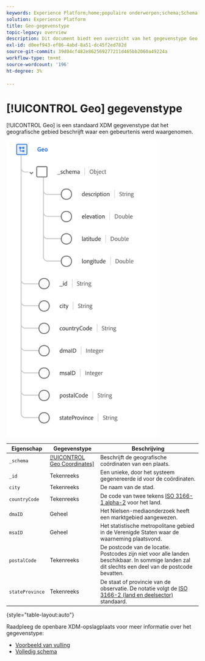 ```yaml
---
keywords: Experience Platform;home;populaire onderwerpen;schema;Schema;XDM;velden;schema's;Schema's;geo;datatype;data-type;data-type;
solution: Experience Platform
title: Geo-gegevenstype
topic-legacy: overview
description: Dit document biedt een overzicht van het gegevenstype Geo XDM.
exl-id: d0eef943-ef86-4abd-8a51-dc45f2ed782d
source-git-commit: 39d04cf482e862569277211d465bb2060a49224a
workflow-type: tm+mt
source-wordcount: '196'
ht-degree: 3%

---
```


# [!UICONTROL Geo] gegevenstype

[!UICONTROL Geo] is een standaard XDM gegevenstype dat het geografische gebied beschrijft waar een gebeurtenis werd waargenomen.

<img src="../images/data-types/geo.png" width="400" /><br />

| Eigenschap | Gegevenstype | Beschrijving |
| --- | --- | --- |
| `_schema` | [[!UICONTROL Geo Coordinates]](./geo-coordinates.md) | Beschrijft de geografische coördinaten van een plaats. |
| `_id` | Tekenreeks | Een unieke, door het systeem gegenereerde id voor de coördinaten. |
| `city` | Tekenreeks | De naam van de stad. |
| `countryCode` | Tekenreeks | De code van twee tekens <a href="https://datahub.io/core/country-list">ISO 3166-1 alpha-2</a> voor het land. |
| `dmaID` | Geheel | Het Nielsen-mediaonderzoek heeft een marktgebied aangewezen. |
| `msaID` | Geheel | Het statistische metropolitane gebied in de Verenigde Staten waar de waarneming plaatsvond. |
| `postalCode` | Tekenreeks | De postcode van de locatie. Postcodes zijn niet voor alle landen beschikbaar. In sommige landen zal dit slechts een deel van de postcode bevatten. |
| `stateProvince` | Tekenreeks | De staat of provincie van de observatie. De notatie volgt de [ISO 3166-2 (land en deelsector)](http://www.unece.org/cefact/locode/subdivisions.html) standaard. |

{style=&quot;table-layout:auto&quot;}

Raadpleeg de openbare XDM-opslagplaats voor meer informatie over het gegevenstype:

* [Voorbeeld van vulling](https://github.com/adobe/xdm/blob/master/components/datatypes/geo.example.1.json)
* [Volledig schema](https://github.com/adobe/xdm/blob/master/components/datatypes/geo.schema.json)
